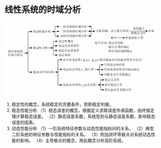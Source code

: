 # 线性系统的时域分析

![](attachments/Pasted%20image%2020240814100338.png)



1. 稳定性的概念，系统稳定的充要条件，劳斯稳定判据。
2. 稳态性能分析
（1）稳态误差的概念，根据定义求取误差传递函数，由终值定理计算稳态误差。
（2）静态误差系数，系统型别与静态误差系数，影响稳态误差的因素。
3. 动态性能分析
（1）一阶系统特征参数与动态性能指标间的关系。
（2）典型二阶系统的特征参数与性能指标的关系。
（3）附加闭环零极点对系统动态性能的影响。
（4）主导极点的概念，用此概念分析高阶系统。

